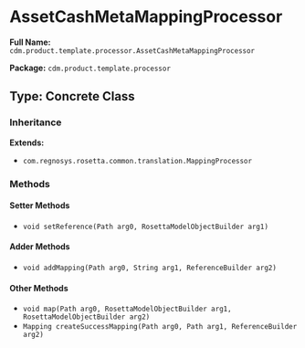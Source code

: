 # AssetCashMetaMappingProcessor

**Full Name:** `cdm.product.template.processor.AssetCashMetaMappingProcessor`

**Package:** `cdm.product.template.processor`

## Type: Concrete Class

### Inheritance

**Extends:**
- `com.regnosys.rosetta.common.translation.MappingProcessor`

### Methods

#### Setter Methods

- `void setReference(Path arg0, RosettaModelObjectBuilder arg1)`

#### Adder Methods

- `void addMapping(Path arg0, String arg1, ReferenceBuilder arg2)`

#### Other Methods

- `void map(Path arg0, RosettaModelObjectBuilder arg1, RosettaModelObjectBuilder arg2)`
- `Mapping createSuccessMapping(Path arg0, Path arg1, ReferenceBuilder arg2)`

